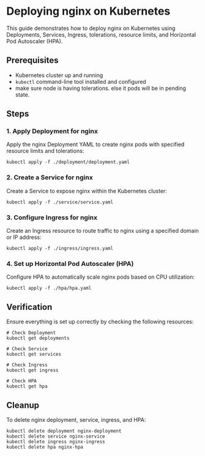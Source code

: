 

# Deploying nginx on Kubernetes

This guide demonstrates how to deploy nginx on Kubernetes using Deployments, Services, Ingress, tolerations, resource limits, and Horizontal Pod Autoscaler (HPA).

## Prerequisites

- Kubernetes cluster up and running
- `kubectl` command-line tool installed and configured
- make sure node is having tolerations. else it pods will be in pending state.

## Steps

### 1. Apply Deployment for nginx

Apply the nginx Deployment YAML to create nginx pods with specified resource limits and tolerations:

```
kubectl apply -f ./deployment/deployment.yaml
```

### 2. Create a Service for nginx

Create a Service to expose nginx within the Kubernetes cluster:

```
kubectl apply -f ./service/service.yaml
```

### 3. Configure Ingress for nginx

Create an Ingress resource to route traffic to nginx using a specified domain or IP address:

```
kubectl apply -f ./ingress/ingress.yaml
```

### 4. Set up Horizontal Pod Autoscaler (HPA)

Configure HPA to automatically scale nginx pods based on CPU utilization:

```
kubectl apply -f ./hpa/hpa.yaml
```

## Verification

Ensure everything is set up correctly by checking the following resources:

```
# Check Deployment
kubectl get deployments

# Check Service
kubectl get services

# Check Ingress
kubectl get ingress

# Check HPA
kubectl get hpa
```

## Cleanup

To delete nginx deployment, service, ingress, and HPA:

```
kubectl delete deployment nginx-deployment
kubectl delete service nginx-service
kubectl delete ingress nginx-ingress
kubectl delete hpa nginx-hpa
```